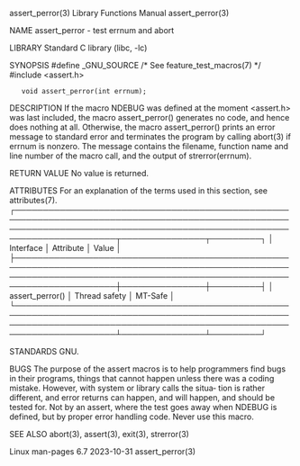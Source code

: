 assert_perror(3)                                                                          Library Functions Manual                                                                         assert_perror(3)

NAME
       assert_perror - test errnum and abort

LIBRARY
       Standard C library (libc, -lc)

SYNOPSIS
       #define _GNU_SOURCE         /* See feature_test_macros(7) */
       #include <assert.h>

       void assert_perror(int errnum);

DESCRIPTION
       If the macro NDEBUG was defined at the moment <assert.h> was last included, the macro assert_perror() generates no code, and hence does nothing at all.  Otherwise, the macro assert_perror() prints
       an error message to standard error and terminates the program by calling abort(3) if errnum is nonzero.  The message contains the filename, function name and line number of the macro call, and the
       output of strerror(errnum).

RETURN VALUE
       No value is returned.

ATTRIBUTES
       For an explanation of the terms used in this section, see attributes(7).
       ┌────────────────────────────────────────────────────────────────────────────────────────────────────────────────────────────────────────────────────────────────────────┬───────────────┬─────────┐
       │ Interface                                                                                                                                                              │ Attribute     │ Value   │
       ├────────────────────────────────────────────────────────────────────────────────────────────────────────────────────────────────────────────────────────────────────────┼───────────────┼─────────┤
       │ assert_perror()                                                                                                                                                        │ Thread safety │ MT-Safe │
       └────────────────────────────────────────────────────────────────────────────────────────────────────────────────────────────────────────────────────────────────────────┴───────────────┴─────────┘

STANDARDS
       GNU.

BUGS
       The  purpose of the assert macros is to help programmers find bugs in their programs, things that cannot happen unless there was a coding mistake.  However, with system or library calls the situa‐
       tion is rather different, and error returns can happen, and will happen, and should be tested for.  Not by an assert, where the test goes away when NDEBUG is defined, but by proper error  handling
       code.  Never use this macro.

SEE ALSO
       abort(3), assert(3), exit(3), strerror(3)

Linux man-pages 6.7                                                                              2023-10-31                                                                                assert_perror(3)
